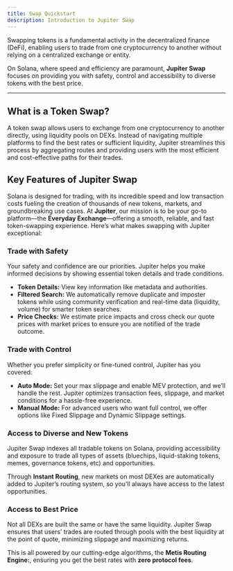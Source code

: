 ```yaml
---
title: Swap Quickstart
description: Introduction to Jupiter Swap
---
```


<head>
    <title>Swap Quickstart</title>
    <meta name="twitter:card" content="summary" />
</head>

Swapping tokens is a fundamental activity in the decentralized finance (DeFi), enabling users to trade from one cryptocurrency to another without relying on a centralized exchange or entity.

On Solana, where speed and efficiency are paramount, **Jupiter Swap** focuses on providing you with safety, control and accessibility to diverse tokens with the best price.

---

## What is a Token Swap?

A token swap allows users to exchange from one cryptocurrency to another directly, using liquidity pools on DEXs. Instead of navigating multiple platforms to find the best rates or sufficient liquidity, Jupiter streamlines this process by aggregating routes and providing users with the most efficient and cost-effective paths for their trades.

## Key Features of Jupiter Swap

Solana is designed for trading, with its incredible speed and low transaction costs fueling the creation of thousands of new tokens, markets, and groundbreaking use cases. At **Jupiter**, our mission is to be your go-to platform—the **Everyday Exchange**—offering a smooth, reliable, and fast token-swapping experience. Here’s what makes swapping with Jupiter exceptional:

### Trade with Safety

Your safety and confidence are our priorities. Jupiter helps you make informed decisions by showing essential token details and trade conditions.

- **Token Details:** View key information like metadata and authorities.
- **Filtered Search:** We automatically remove duplicate and imposter tokens while using community verification and real-time data (liquidity, volume) for smarter token searches.
- **Price Checks:** We estimate price impacts and cross check our quote prices with market prices to ensure you are notified of the trade outcome.

### Trade with Control

Whether you prefer simplicity or fine-tuned control, Jupiter has you covered:

- **Auto Mode:** Set your max slippage and enable MEV protection, and we’ll handle the rest. Jupiter optimizes transaction fees, slippage, and market conditions for a hassle-free experience.
- **Manual Mode:** For advanced users who want full control, we offer options like Fixed Slippage and Dynamic Slippage settings.

### Access to Diverse and New Tokens
    
Jupiter Swap indexes all tradable tokens on Solana, providing accessibility and exposure to trade all types of assets (bluechips, liquid-staking tokens, memes, governance tokens, etc) and opportunities.

Through **Instant Routing**, new markets on most DEXes are automatically added to Jupiter’s routing system, so you’ll always have access to the latest opportunities.
    
### Access to Best Price
    
Not all DEXs are built the same or have the same liquidity. Jupiter Swap ensures that users’ trades are routed through pools with the best liquidity at the point of quote, minimizing slippage and maximizing returns.

This is all powered by our cutting-edge algorithms, the **Metis Routing Engine:**, ensuring you get the best rates with **zero protocol fees**.
